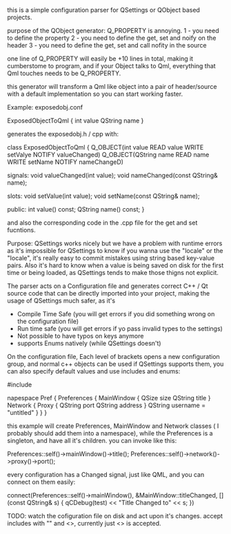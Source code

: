this is a simple configuration parser for QSettings or QObject based projects.

purpose of the QObject generator:
Q_PROPERTY is annoying.
1 - you need to define the property
2 - you need to define the get, set and noify on the header
3 - you need to define the get, set and call nofity in the source

one line of Q_PROPERTY will easily be +10 lines in total, making it
cumberstome to program, and if your Object talks to Qml, everything 
that Qml touches needs to be Q_PROPERTY.

this generator will transform a Qml like object into a pair of header/source with
a default implementation so you can start working faster.

Example: exposedobj.conf

ExposedObjectToQml {
    int value
    QString name
}

generates the exposedobj.h / cpp with:

class ExposedObjectToQml {
Q_OBJECT(int value READ value WRITE setValye NOTIFY valueChanged)
Q_OBJECT(QString name READ name WRITE setName NOTIFY nameChangeD)

signals:
   void valueChanged(int value);
   void nameChanged(const QString& name);

slots:
   void setValue(int value);
   void setName(const QString& name);

public:
   int value() const;
   QString name() const;
}

and also the corresponding code in the .cpp file for the get and set fucntions.

Purpose:
QSettings works nicely but we have a problem with runtime errors as it's impossible for QSettings
to know if you wanna use the "locale" or the "Iocale", it's really easy to commit mistakes using
string based key-value pairs. Also it's hard to know when a value is being saved on disk for the
first time or being loaded, as QSettings tends to make those thigns not explicit.

The parser acts on a Configuration file and generates correct C++ / Qt source code that can be
directly imported into your project, making the usage of QSettings much safer, as it's

- Compile Time Safe (you will get errors if you did something wrong on the configuration file)
- Run time safe (you will get errors if yo pass invalid types to the settings)
- Not possible to have typos on keys anymore
- supports Enums natively (while QSettings doesn't)

On the configuration file, Each level of brackets opens a new configuration group,
and normal c++ objects can be used if QSettings supports them, you can also specify default values
and use includes and enums:

#include <QString>

napespace Pref {
	Preferences {
		MainWindow {
			QSize size
			QString title
		}
		Network {
			Proxy {
				QString port
				QString address
			}
			QString username = "untitled"
		}
	}
}


this example will create Preferences, MainWindow and Network classes ( I probably should add them into a namespace),
while the Preferences is a singleton, and have all it's children. you can invoke like this:

Preferences::self()->mainWindow()->title();
Preferences::self()->network()->proxy()->port();

every configuration has a Changed signal, just like QML, and you can connect on them easily:

connect(Preferences::self()->mainWindow(), &MainWindow::titleChanged, [](const QString& s) {
    qCDebug(test) << "Title Changed to" << s;
})

TODO:
watch the cofiguration file on disk and act upon it's changes.
accept includes with ""  and <>, currently just <> is accepted.
